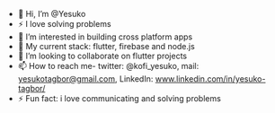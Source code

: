 - 👋 Hi, I’m @Yesuko
- ⚡ I love solving problems
- 👀 I’m interested in building cross platform apps
- 🌱 My current stack: flutter, firebase and node.js
- 💞️ I’m looking to collaborate on flutter projects
- 📫 How to reach me- twitter: @kofi_yesuko, mail: yesukotagbor@gmail.com, LinkedIn: www.linkedin.com/in/yesuko-tagbor/
- ⚡ Fun fact: i love communicating and solving problems
